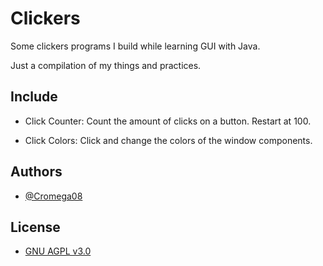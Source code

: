 # Clickers

Some clickers programs I build while learning GUI with Java.

Just a compilation of my things and practices.

## Include

* Click Counter: Count the amount of clicks on a button. Restart at 100.

* Click Colors: Click and change the colors of the window components.

## Authors

* [@Cromega08](https://github.com/cromega08)

## License

* [GNU AGPL v3.0](https://choosealicense.com/licenses/agpl-3.0/)
